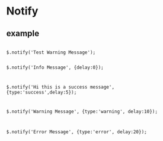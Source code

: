 Notify
======

<h2>example</h2>
<code>
$.notify('Test Warning Message');

$.notify('Info Message', {delay:0});

$.notify('Hi this is a success message', {type:'success',delay:5});

$.notify('Warning Message', {type:'warning', delay:10});

$.notify('Error Message', {type:'error', delay:20});
</code>

